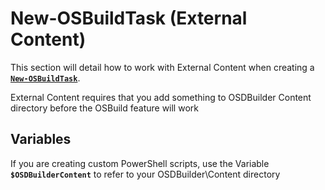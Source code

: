 # New-OSBuildTask \(External Content\)

This section will detail how to work with External Content when creating a [**`New-OSBuildTask`**](../new-osbuildtask/).  

External Content requires that you add something to OSDBuilder Content directory before the OSBuild feature will work

##  Variables

If you are creating custom PowerShell scripts, use the Variable  **`$OSDBuilderContent`** to refer to your OSDBuilder\Content directory

